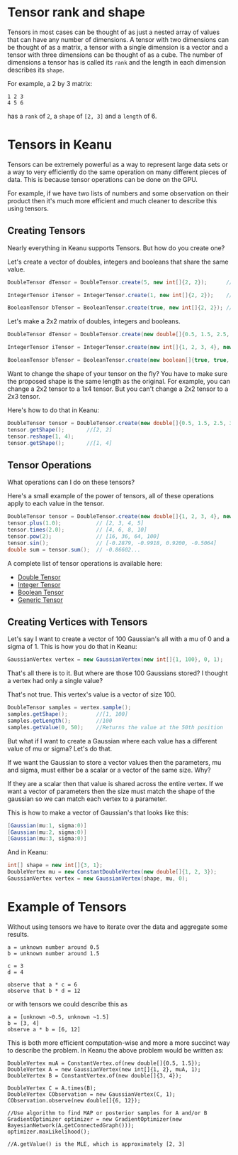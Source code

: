 # Tensor rank and shape

Tensors in most cases can be thought of as just a nested array of values that can have any number
of dimensions. A tensor with two dimensions can be thought of as a matrix, a tensor
with a single dimension is a vector and a tensor with three dimensions can be thought of as a cube. 
The number of dimensions a tensor has is called its `rank` and the length in each dimension 
describes its `shape`.

For example, a 2 by 3 matrix:

```
1 2 3
4 5 6
```

has a `rank` of `2`, a `shape` of `[2, 3]` and a `length` of 6. 

# Tensors in Keanu

Tensors can be extremely powerful as a way to represent large data sets or a way to very efficiently do the same
operation on many different pieces of data. This is because tensor operations can be done on the GPU.

For example, if we have two lists of numbers and some observation on their product then it's much more efficient
and much cleaner to describe this using tensors.


## Creating Tensors

Nearly everything in Keanu supports Tensors. But how do you create one?

Let's create a vector of doubles, integers and booleans that share the same value.

```java
DoubleTensor dTensor = DoubleTensor.create(5, new int[]{2, 2});      //[5, 5, 5, 5]

IntegerTensor iTensor = IntegerTensor.create(1, new int[]{2, 2});    //[1, 1, 1, 1]

BooleanTensor bTensor = BooleanTensor.create(true, new int[]{2, 2}); //[true, true, true, true]
```


Let's make a 2x2 matrix of doubles, integers and booleans.

```java
DoubleTensor dTensor = DoubleTensor.create(new double[]{0.5, 1.5, 2.5, 3.5}, new int[]{2, 2});

IntegerTensor iTensor = IntegerTensor.create(new int[]{1, 2, 3, 4}, new int[]{2, 2});

BooleanTensor bTensor = BooleanTensor.create(new boolean[]{true, true, false, false}, new int[]{2, 2});
```

Want to change the shape of your tensor on the fly? You have to make sure the proposed shape is the same 
length as the original. For example, you can change a 2x2 tensor to a 1x4 tensor. But you can't change a 2x2 tensor
to a 2x3 tensor.

Here's how to do that in Keanu:

```java
DoubleTensor tensor = DoubleTensor.create(new double[]{0.5, 1.5, 2.5, 3.5}, new int[]{2, 2});
tensor.getShape();       //[2, 2]
tensor.reshape(1, 4);
tensor.getShape();       //[1, 4]
```

## Tensor Operations

What operations can I do on these tensors?

Here's a small example of the power of tensors, all of these operations apply to each value in the tensor.

```java
DoubleTensor tensor = DoubleTensor.create(new double[]{1, 2, 3, 4}, new int[]{2, 2});
tensor.plus(1.0);           // [2, 3, 4, 5]
tensor.times(2.0);          // [4, 6, 8, 10]
tensor.pow(2);              // [16, 36, 64, 100]
tensor.sin();               // [-0.2879, -0.9918, 0.9200, -0.5064]
double sum = tensor.sum();  // -0.86602...
```

A complete list of tensor operations is available here:
- [Double Tensor](https://static.javadoc.io/io.improbable/keanu/0.0.9/io/improbable/keanu/tensor/dbl/DoubleTensor.html)
- [Integer Tensor](https://static.javadoc.io/io.improbable/keanu/0.0.9/io/improbable/keanu/tensor/intgr/IntegerTensor.html)
- [Boolean Tensor](https://static.javadoc.io/io.improbable/keanu/0.0.9/io/improbable/keanu/tensor/bool/package-frame.html)
- [Generic Tensor](https://static.javadoc.io/io.improbable/keanu/0.0.9/io/improbable/keanu/tensor/generic/package-frame.html)


## Creating Vertices with Tensors

Let's say I want to create a vector of 100 Gaussian's all with a mu of 0 and a sigma of 1.
This is how you do that in Keanu:

```java
GaussianVertex vertex = new GaussianVertex(new int[]{1, 100}, 0, 1);
```

That's all there is to it. But where are those 100 Gaussians stored? I thought a vertex had only a single value?

That's not true. This vertex's value is a vector of size 100.

```java
DoubleTensor samples = vertex.sample();
samples.getShape();         //[1, 100]
samples.getLength();        //100
samples.getValue(0, 50);    //Returns the value at the 50th position
```

But what if I want to create a Gaussian where each value has a different value of mu or sigma? Let's do that.

If we want the Gaussian to store a vector values then the parameters, mu and sigma, must either be a scalar
or a vector of the same size. Why? 

If they are a scalar then that value is shared across the entire vertex. If we want a vector of parameters then
the size must match the shape of the gaussian so we can match each vertex to a parameter.

This is how to make a vector of Gaussian's that looks like this:

```java
[Gaussian(mu:1, sigma:0)]
[Gaussian(mu:2, sigma:0)]
[Gaussian(mu:3, sigma:0)]
```

And in Keanu:

```java
int[] shape = new int[]{3, 1};
DoubleVertex mu = new ConstantDoubleVertex(new double[]{1, 2, 3});
GaussianVertex vertex = new GaussianVertex(shape, mu, 0);
```  


# Example of Tensors

Without using tensors we have to iterate over the data and aggregate some results. 
```
a = unknown number around 0.5
b = unknown number around 1.5

c = 3
d = 4

observe that a * c = 6
observe that b * d = 12
```

or with tensors we could describe this as

```
a = [unknown ~0.5, unknown ~1.5]
b = [3, 4]
observe a * b = [6, 12]
```

This is both more efficient computation-wise and more a more succinct way to describe the problem. In Keanu
the above problem would be written as:

```
DoubleVertex muA = ConstantVertex.of(new double[]{0.5, 1.5});
DoubleVertex A = new GaussianVertex(new int[]{1, 2}, muA, 1);
DoubleVertex B = ConstantVertex.of(new double[]{3, 4});

DoubleVertex C = A.times(B);
DoubleVertex CObservation = new GaussianVertex(C, 1);
CObservation.observe(new double[]{6, 12});

//Use algorithm to find MAP or posterior samples for A and/or B
GradientOptimizer optimizer = new GradientOptimizer(new BayesianNetwork(A.getConnectedGraph()));
optimizer.maxLikelihood();

//A.getValue() is the MLE, which is approximately [2, 3]
```
